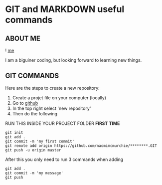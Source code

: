 # GIT and MARKDOWN  useful commands 


## ABOUT ME

! [me](me.jpg)

I am a biguiner coding, but looking forward to learning new things. 

## GIT COMMANDS

Here are the steps to create a new repository:

1. Create a projet file on your computer (locally) 
2. Go to [github](www.github.com)
3. In the top right select 'new repository'
4. Then do the following 

RUN THIS INSIDE YOUR PROJECT FOLDER **FIRST** **TIME**
```
git init
git add .
git commit -m 'my first commit'
git remote add origin https://github.com/naomimcmurchie/********.GIT
git push -u origin master 
```

After this you only need to run 3 commands when adding 
```
git add .
git commit -m 'my message'
git push
``` 


